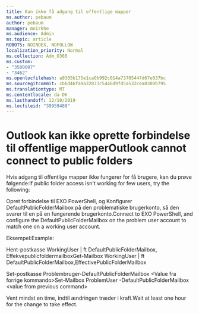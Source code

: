 ```yaml
---
title: Kan ikke få adgang til offentlige mapper
ms.author: pebaum
author: pebaum
manager: mnirkhe
ms.audience: Admin
ms.topic: article
ROBOTS: NOINDEX, NOFOLLOW
localization_priority: Normal
ms.collection: Adm_O365
ms.custom:
- "3500007"
- "3462"
ms.openlocfilehash: a9305b175e1ca0b992c014a73705447d67e037bc
ms.sourcegitcommit: cbbd46fa9a32873c5446d9fd5a532cea0300b795
ms.translationtype: MT
ms.contentlocale: da-DK
ms.lasthandoff: 12/10/2019
ms.locfileid: "39959489"
---
```

# <a name="outlook-cannot-connect-to-public-folders"></a><span data-ttu-id="85c3a-102">Outlook kan ikke oprette forbindelse til offentlige mapper</span><span class="sxs-lookup"><span data-stu-id="85c3a-102">Outlook cannot connect to public folders</span></span>

<span data-ttu-id="85c3a-103">Hvis adgang til offentlige mapper ikke fungerer for få brugere, kan du prøve følgende:</span><span class="sxs-lookup"><span data-stu-id="85c3a-103">If public folder access isn't working for few users, try the following:</span></span>

<span data-ttu-id="85c3a-104">Opret forbindelse til EXO PowerShell, og Konfigurer DefaultPublicFolderMailbox på den problematiske brugerkonto, så den svarer til en på en fungerende brugerkonto.</span><span class="sxs-lookup"><span data-stu-id="85c3a-104">Connect to EXO PowerShell, and configure the DefaultPublicFolderMailbox on the problem user account to match one on a working user account.</span></span>

<span data-ttu-id="85c3a-105">Eksempel:</span><span class="sxs-lookup"><span data-stu-id="85c3a-105">Example:</span></span>

<span data-ttu-id="85c3a-106">Hent-postkasse WorkingUser | ft DefaultPublicFolderMailbox, Effekvepublicfoldermailbox</span><span class="sxs-lookup"><span data-stu-id="85c3a-106">Get-Mailbox WorkingUser | ft DefaultPublicFolderMailbox,EffectivePublicFolderMailbox</span></span>

<span data-ttu-id="85c3a-107">Set-postkasse Problembruger-DefaultPublicFolderMailbox \<Value fra forrige kommando></span><span class="sxs-lookup"><span data-stu-id="85c3a-107">Set-Mailbox ProblemUser -DefaultPublicFolderMailbox \<value from previous command></span></span>

<span data-ttu-id="85c3a-108">Vent mindst en time, indtil ændringen træder i kraft.</span><span class="sxs-lookup"><span data-stu-id="85c3a-108">Wait at least one hour for the change to take effect.</span></span>